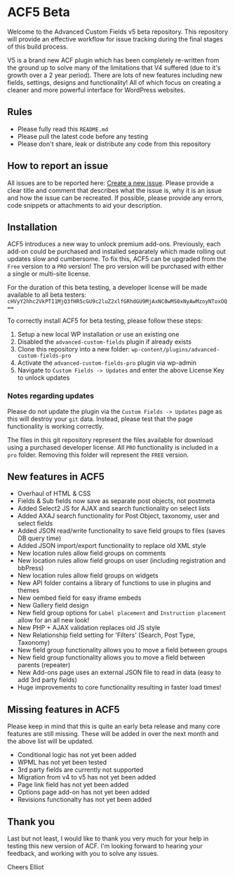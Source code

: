 ACF5 Beta
=========

Welcome to the Advanced Custom Fields v5 beta repository. This repository will provide an effective workflow for issue tracking during the final stages of this build process.

V5 is a brand new ACF plugin which has been completely re-written from the ground up to solve many of the limitations that V4 suffered (due to it's growth over a 2 year period). There are lots of new features including new fields, settings, designs and functionality! All of which focus on creating a cleaner and more powerful interface for WordPress websites.

Rules
-----
* Please fully read this `README.md`
* Please pull the latest code before any testing
* Please don't share, leak or distribute any code from this repository

How to report an issue
----------------------

All issues are to be reported here: [Create a new issue](https://github.com/elliotcondon/acf5-beta/issues/). Please provide a clear title and comment that describes what the issue is, why it is an issue and how the issue can be recreated. If possible, please provide any errors, code snippets or attachments to aid your description.

Installation
------------

ACF5 introduces a new way to unlock premium add-ons. Previously, each add-on could be purchased and installed separately which made rolling out updates slow and cumbersome. To fix this, ACF5 can be upgraded from the `Free` version to a `PRO` version! The pro version will be purchased with either a single or multi-site license. 

For the duration of this beta testing, a developer license will be made available to all beta testers:
`cHVyY2hhc2VkPTI1MjQ3fHR5cGU9c2luZ2xlfGRhdGU9MjAxNC0wMS0xNyAwMzoyNToxOQ==`

To correctly install ACF5 for beta testing, please follow these steps:

1. Setup a new local WP installation or use an existing one
2. Disabled the `advanced-custom-fields` plugin if already exists
3. Clone this repository into a new folder: `wp-content/plugins/advanced-custom-fields-pro`
4. Activate the `advanced-custom-fields-pro` plugin via wp-admin
5. Navigate to `Custom Fields -> Updates` and enter the above License Key to unlock updates

### Notes regarding updates

Please do not update the plugin via the `Custom Fields -> Updates` page as this will destroy your `git` data. Instead, please test that the page functionality is working correctly.

The files in this git repository represent the files available for download using a purchased developer license. All `PRO` functionality is included in a `pro` folder. Removing this folder will represent the `FREE` version.

New features in ACF5
--------------------

* Overhaul of HTML & CSS
* Fields & Sub fields now save as separate post objects, not postmeta
* Added Select2 JS for AJAX and search functionality on select lists
* Added AXAJ search functionality for Post Object, taxonomy, user and select fields
* Added JSON read/write functionality to save field groups to files (saves DB query time)
* Added JSON import/export functionality to replace old XML style
* New location rules allow field groups on comments
* New location rules allow field groups on user (including registration and bbPress)
* New location rules allow field groups on widgets
* New API folder contains a library of functions to use in plugins and themes
* New oembed field for easy iframe embeds
* New Gallery field design
* New field group options for `Label placement` and `Instruction placement` allow for an all new look!
* New PHP + AJAX validation replaces old JS style
* New Relationship field setting for 'Filters' (Search, Post Type, Taxonomy)
* New field group functionality allows you to move a field between groups
* New field group functionality allows you to move a field between parents (repeater)
* New Add-ons page uses an external JSON file to read in data (easy to add 3rd party fields)
* Huge improvements to core functionality resulting in faster load times!

Missing features in ACF5
------------------------

Please keep in mind that this is quite an early beta release and many core features are still missing. These will be added in over the next month and the above list will be updated.

* Conditional logic has not yet been added
* WPML has not yet been tested
* 3rd party fields are currently not supported
* Migration from v4 to v5 has not yet been added
* Page link field has not yet been added
* Options page add-on has not yet been added
* Revisions functionalty has not yet been added

Thank you
---------

Last but not least, I would like to thank you very much for your help in testing this new version of ACF. I'm looking forward to hearing your feedback, and working with you to solve any issues.

Cheers
Elliot